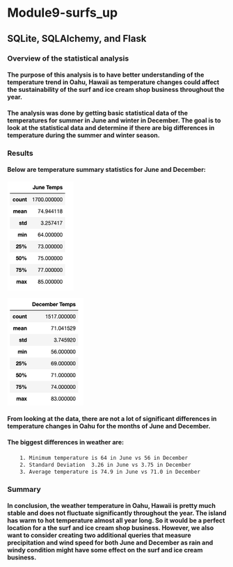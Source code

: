 # **Module9-surfs_up**
## **SQLite, SQLAlchemy, and Flask**

### **Overview of the statistical analysis**

#### The purpose of this analysis is to have better understanding of the temperature trend in Oahu, Hawaii as temperature changes could affect the sustainability of the surf and ice cream shop business throughout the year.

#### The analysis was done by getting basic statistical data of the temperatures for summer in June and winter in December.  The goal is to look at the statistical data and determine if there are big differences in temperature during the summer and winter season.

### **Results**

#### Below are temperature summary statistics for June and December:

![June_Temps](resources/June_Temps.png)


![Dec_Temps](resources/December_Temps.png)

#### From looking at the data, there are not a lot of significant differences in temperature changes in Oahu for the months of June and December.

#### The biggest differences in weather are:
        1. Minimum temperature is 64 in June vs 56 in December
        2. Standard Deviation  3.26 in June vs 3.75 in December
        3. Average temperature is 74.9 in June vs 71.0 in December 

### **Summary**

#### In conclusion, the weather temperature in Oahu, Hawaii is pretty much stable and does not fluctuate significantly throughout the year.  The island has warm to hot temperature almost all year long.  So it would be a perfect location for a the surf and ice cream shop business.  However, we also want to consider creating two additional queries that measure precipitation and wind speed for both June and December as rain and windy condition might have some effect on the surf and ice cream business.

